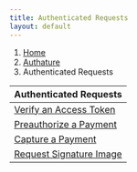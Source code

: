 ```yaml
---
title: Authenticated Requests
layout: default
---
```


<ol class="breadcrumb">
  <li><a href="/">Home</a></li>
  <li><a href="/authature">Authature</a></li>
  <li>Authenticated Requests</li>
</ol>


| Authenticated Requests  |
| :------------ |
| [Verify an Access Token](/authature/requests/verify_token.html) |
| [Preauthorize a Payment](/authature/requests/pre_auth.html) |
| [Capture a Payment](/authature/requests/payment.html) |
| [Request Signature Image](/authature/requests/signature.html) |